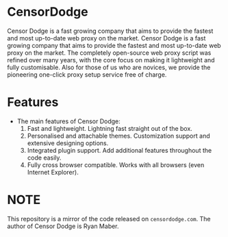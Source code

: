 # CensorDodge
Censor Dodge is a fast growing company that aims to provide the fastest and most up-to-date web proxy on the market. Censor Dodge is a fast growing company that aims to provide the fastest and most up-to-date web proxy on the market. The completely open-source web proxy script was refined over many years, with the core focus on making it lightweight and fully customisable. Also for those of us who are novices, we provide the pioneering one-click proxy setup service free of charge.

# Features
* The main features of Censor Dodge:
    1. Fast and lightweight. Lightning fast straight out of the box.
	1. Personalised and attachable themes. Customization support and extensive designing options.
	1. Integrated plugin support. Add additional features throughout the code easily.
	1. Fully cross browser compatible. Works with all browsers (even Internet Explorer).

# NOTE
This repository is a mirror of the code released on `censordodge.com`. The author of Censor Dodge is Ryan Maber.
